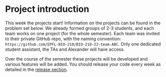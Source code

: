 # Project introduction

This week the projects start! Information on the projects can be found in the problem set below. We already formed groups of 2-3 students, and each team works on one project (for the whole semester). Each team was invited to their private GitHub repo, with the naming convention: `https://github.com/EPFL-BIO-210/BIO-210-22-team-ABC`. Only one dedicated student assistant, the TAs and Alexander will have access.

Over the course of the semester these projects will be developed and various features will be added. You should release your code every week as detailed in the [release section](release_notes.md).

<object data="../week5/week5.pdf" type="application/pdf" width="100%" height="900px"></object>
